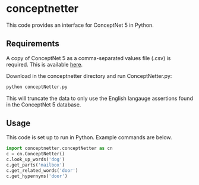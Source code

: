 
# conceptnetter

This code provides an interface for ConceptNet 5 in Python.

## Requirements

A copy of ConceptNet 5 as a comma-separated values file (.csv) is required. This is available [here](http://conceptnet5.media.mit.edu/downloads/current/conceptnet5_flat_csv_5.4.tar.bz2).

Download in the conceptnetter directory and run ConceptNetter.py:

```python
python conceptNetter.py
```

This will truncate the data to only use the English langauge assertions found in the ConceptNet 5 database.

## Usage

This code is set up to run in Python. Example commands are below.

```python
import conceptnetter.conceptNetter as cn
c = cn.ConceptNetter()
c.look_up_words('dog')
c.get_parts('mailbox')
c.get_related_words('door')
c.get_hypernyms('door')
```

